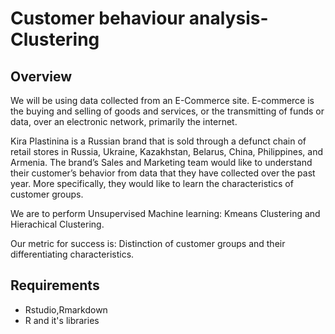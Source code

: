 # Customer behaviour analysis- Clustering
## Overview
We will be using data collected from an E-Commerce site. E-commerce is the buying and selling of goods and services, or the transmitting of funds or data, over an electronic network, primarily the internet.

Kira Plastinina is a Russian brand that is sold through a defunct chain of retail stores in Russia, Ukraine, Kazakhstan, Belarus, China, Philippines, and Armenia. The brand’s Sales and Marketing team would like to understand their customer’s behavior from data that they have collected over the past year. More specifically, they would like to learn the characteristics of customer groups.

We are to perform Unsupervised Machine learning: Kmeans Clustering and Hierachical Clustering.

Our metric for success is: Distinction of customer groups and their differentiating characteristics.

## Requirements
- Rstudio,Rmarkdown
- R and it's libraries
